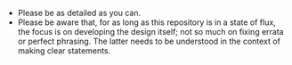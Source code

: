 
* Please be as detailed as you can.
* Please be aware that, for as long as this repository is in a state of flux,
  the focus is on developing the design itself; not so much on fixing errata
  or perfect phrasing. The latter needs to be understood in the context of
  making clear statements.
